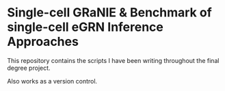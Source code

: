 # Single-cell GRaNIE & Benchmark of single-cell eGRN Inference Approaches

This repository contains the scripts I have been writing throughout the final degree project. 

Also works as a version control.
